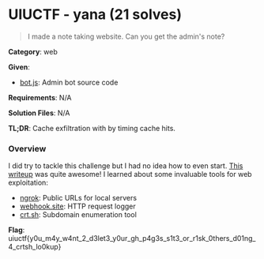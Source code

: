 # UIUCTF - yana (21 solves)

> I made a note taking website. Can you get the admin's note?

**Category**: web

**Given**: 
- [bot.js](handouts/bot.js): Admin bot source code

**Requirements**: N/A

**Solution Files**: N/A

**TL;DR**: Cache exfiltration with by timing cache hits.

### Overview
I did try to tackle this challenge but I had no idea how to even start. [This writeup](https://ctf.zeyu2001.com/2021/uiuctf-2021/yana) was quite awesome! I learned about some invaluable tools for web exploitation:
- [ngrok](https://ngrok.com): Public URLs for local servers
- [webhook.site](https://webhook.site): HTTP request logger
- [crt.sh](https://crt.sh): Subdomain enumeration tool

**Flag**: uiuctf{y0u_m4y_w4nt_2_d3let3_y0ur_gh_p4g3s_s1t3_or_r1sk_0thers_d01ng_4_crtsh_lo0kup}